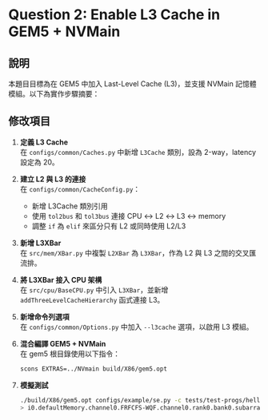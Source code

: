 # Question 2: Enable L3 Cache in GEM5 + NVMain

## 說明

本題目目標為在 GEM5 中加入 Last-Level Cache (L3)，並支援 NVMain 記憶體模組。以下為實作步驟摘要：

## 修改項目

1. **定義 L3 Cache**  
   在 `configs/common/Caches.py` 中新增 `L3Cache` 類別，設為 2-way，latency 設定為 20。

2. **建立 L2 與 L3 的連接**  
   在 `configs/common/CacheConfig.py`：
   - 新增 L3Cache 類別引用
   - 使用 `tol2bus` 和 `tol3bus` 連接 CPU ↔ L2 ↔ L3 ↔ memory
   - 調整 `if` 為 `elif` 來區分只有 L2 或同時使用 L2/L3

3. **新增 L3XBar**  
   在 `src/mem/XBar.py` 中複製 `L2XBar` 為 `L3XBar`，作為 L2 與 L3 之間的交叉匯流排。

4. **將 L3XBar 接入 CPU 架構**  
   在 `src/cpu/BaseCPU.py` 中引入 `L3XBar`，並新增 `addThreeLevelCacheHierarchy` 函式連接 L3。

5. **新增命令列選項**  
   在 `configs/common/Options.py` 中加入 `--l3cache` 選項，以啟用 L3 模組。

6. **混合編譯 GEM5 + NVMain**  
   在 gem5 根目錄使用以下指令：
   ```bash
   scons EXTRAS=../NVmain build/X86/gem5.opt
7. **模擬測試**
   ```bash
   ./build/X86/gem5.opt configs/example/se.py -c tests/test-progs/hello/bin/x86/linux/hello --cpu-type=TimingSimpleCPU --caches --l2cache --l3cache --mem-type=NVMainMemory --nvmain-config=../NVmain/Config/PCM_ISSCC_2012_4GB.config > terminal_output.txt
   > i0.defaultMemory.channel0.FRFCFS-WQF.channel0.rank0.bank0.subarray0.activeEnergy = 4.1412nJ

